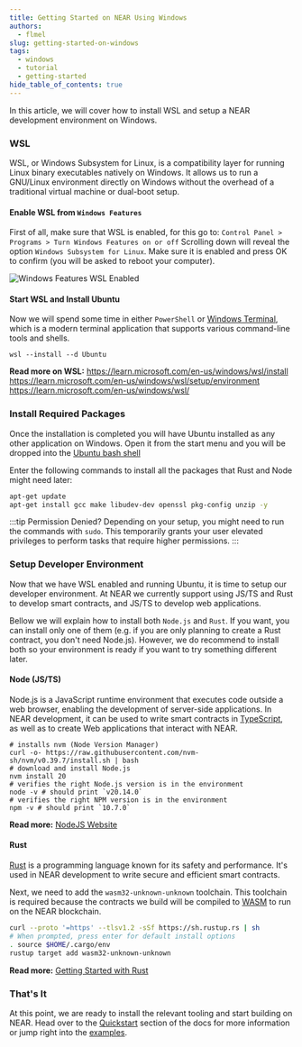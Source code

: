 ```yaml
---
title: Getting Started on NEAR Using Windows
authors:
  - flmel
slug: getting-started-on-windows
tags:
  - windows
  - tutorial
  - getting-started
hide_table_of_contents: true
---
```


In this article, we will cover how to install WSL and setup a NEAR development environment on Windows.

<!-- truncate -->

### WSL

WSL, or Windows Subsystem for Linux, is a compatibility layer for running Linux binary executables natively on Windows. It allows us to run a GNU/Linux environment directly on Windows without the overhead of a traditional virtual machine or dual-boot setup.

#### Enable WSL from `Windows Features`

First of all, make sure that WSL is enabled, for this go to:
`Control Panel > Programs > Turn Windows Features on or off`
Scrolling down will reveal the option `Windows Subsystem for Linux`. Make sure it is enabled and press OK to confirm (you will be asked to reboot your computer).

![Windows Features WSL Enabled](/docs/blog/windows-features-wsl-enabled.jpg)

#### Start WSL and Install Ubuntu

Now we will spend some time in either `PowerShell` or [Windows Terminal](https://apps.microsoft.com/detail/9n0dx20hk701), which is a modern terminal application that supports various command-line tools and shells.

```
wsl --install --d Ubuntu
```

**Read more on WSL:**
https://learn.microsoft.com/en-us/windows/wsl/install
https://learn.microsoft.com/en-us/windows/wsl/setup/environment
https://learn.microsoft.com/en-us/windows/wsl/

### Install Required Packages

Once the installation is completed you will have Ubuntu installed as any other application on Windows. Open it from the start menu and you will be dropped into the [Ubuntu bash shell](https://ubuntu.com/tutorials/command-line-for-beginners#1-overview)

Enter the following commands to install all the packages that Rust and Node might need later:

```bash
apt-get update
apt-get install gcc make libudev-dev openssl pkg-config unzip -y
```

:::tip Permission Denied?
Depending on your setup, you might need to run the commands with `sudo`. This temporarily grants your user elevated privileges to perform tasks that require higher permissions.
:::

### Setup Developer Environment

Now that we have WSL enabled and running Ubuntu, it is time to setup our developer environment. At NEAR we currently support using JS/TS and Rust to develop smart contracts, and JS/TS to develop web applications.

Bellow we will explain how to install both `Node.js` and `Rust`. If you want, you can install only one of them (e.g. if you are only planning to create a Rust contract, you don't need Node.js). However, we do recommend to install both so your environment is ready if you want to try something different later.

#### Node (JS/TS)

Node.js is a JavaScript runtime environment that executes code outside a web browser, enabling the development of server-side applications. In NEAR development, it can be used to write smart contracts in [TypeScript](https://www.typescriptlang.org/), as well as to create Web applications that interact with NEAR.

```
# installs nvm (Node Version Manager)
curl -o- https://raw.githubusercontent.com/nvm-sh/nvm/v0.39.7/install.sh | bash
# download and install Node.js
nvm install 20
# verifies the right Node.js version is in the environment
node -v # should print `v20.14.0`
# verifies the right NPM version is in the environment
npm -v # should print `10.7.0`
```

**Read more:**
[NodeJS Website](https://nodejs.org/)

#### Rust

[Rust](https://www.rust-lang.org/) is a programming language known for its safety and performance. It's used in NEAR development to write secure and efficient smart contracts.

Next, we need to add the `wasm32-unknown-unknown` toolchain. This toolchain is required because the contracts we build will be compiled to [WASM](https://webassembly.org/) to run on the NEAR blockchain.

```bash
curl --proto '=https' --tlsv1.2 -sSf https://sh.rustup.rs | sh
# When prompted, press enter for default install options
. source $HOME/.cargo/env
rustup target add wasm32-unknown-unknown
```

**Read more:**
[Getting Started with Rust](https://www.rust-lang.org/learn/get-started)

### That's It

At this point, we are ready to install the relevant tooling and start building on NEAR. Head over to the [Quickstart](http://docs.near.org/build/smart-contracts/quickstart) section of the docs for more information or jump right into the [examples](https://github.com/near-examples).
